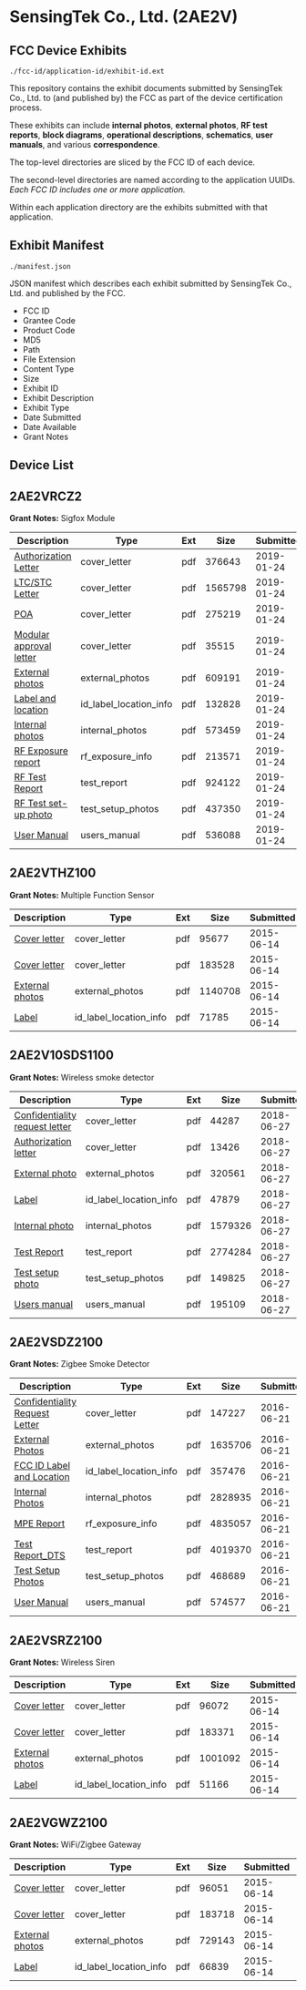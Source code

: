 # SensingTek Co., Ltd. (2AE2V)
## FCC Device Exhibits

```
./fcc-id/application-id/exhibit-id.ext
```

This repository contains the exhibit documents submitted by SensingTek Co., Ltd. to (and published by) the FCC as part of the device certification process.

These exhibits can include **internal photos**, **external photos**, **RF test reports**, **block diagrams**, **operational descriptions**, **schematics**, **user manuals**, and various **correspondence**.

The top-level directories are sliced by the FCC ID of each device.

The second-level directories are named according to the application UUIDs. *Each FCC ID includes one or more application.*

Within each application directory are the exhibits submitted with that application. 

## Exhibit Manifest

```
./manifest.json
```

JSON manifest which describes each exhibit submitted by SensingTek Co., Ltd. and published by the FCC.

- FCC ID
- Grantee Code
- Product Code
- MD5
- Path
- File Extension
- Content Type
- Size
- Exhibit ID
- Exhibit Description
- Exhibit Type
- Date Submitted
- Date Available
- Grant Notes

## Device List
## 2AE2VRCZ2
**Grant Notes:** Sigfox Module

| Description | Type | Ext | Size | Submitted | Available |
| ----------- | ---- | --- | ---- | --------- | --------- |
| [Authorization Letter](2AE2VRCZ2/bb68042b97d86f19eb827dfc611203f6/4141431.pdf) | cover_letter | pdf | 376643 | 2019-01-24 | 2019-01-24 |
| [LTC/STC Letter](2AE2VRCZ2/bb68042b97d86f19eb827dfc611203f6/4141432.pdf) | cover_letter | pdf | 1565798 | 2019-01-24 | 2019-01-24 |
| [POA](2AE2VRCZ2/bb68042b97d86f19eb827dfc611203f6/4141433.pdf) | cover_letter | pdf | 275219 | 2019-01-24 | 2019-01-24 |
| [Modular approval letter](2AE2VRCZ2/bb68042b97d86f19eb827dfc611203f6/4141434.pdf) | cover_letter | pdf | 35515 | 2019-01-24 | 2019-01-24 |
| [External photos](2AE2VRCZ2/bb68042b97d86f19eb827dfc611203f6/4141435.pdf) | external_photos | pdf | 609191 | 2019-01-24 | 2019-03-10 |
| [Label and location](2AE2VRCZ2/bb68042b97d86f19eb827dfc611203f6/4141436.pdf) | id_label_location_info | pdf | 132828 | 2019-01-24 | 2019-01-24 |
| [Internal photos](2AE2VRCZ2/bb68042b97d86f19eb827dfc611203f6/4141437.pdf) | internal_photos | pdf | 573459 | 2019-01-24 | 2019-03-10 |
| [RF Exposure report](2AE2VRCZ2/bb68042b97d86f19eb827dfc611203f6/4141439.pdf) | rf_exposure_info | pdf | 213571 | 2019-01-24 | 2019-01-24 |
| [RF Test Report](2AE2VRCZ2/bb68042b97d86f19eb827dfc611203f6/4141473.pdf) | test_report | pdf | 924122 | 2019-01-24 | 2019-01-24 |
| [RF Test set-up photo](2AE2VRCZ2/bb68042b97d86f19eb827dfc611203f6/4141474.pdf) | test_setup_photos | pdf | 437350 | 2019-01-24 | 2019-03-10 |
| [User Manual](2AE2VRCZ2/bb68042b97d86f19eb827dfc611203f6/4141442.pdf) | users_manual | pdf | 536088 | 2019-01-24 | 2019-03-10 |
## 2AE2VTHZ100
**Grant Notes:** Multiple Function Sensor

| Description | Type | Ext | Size | Submitted | Available |
| ----------- | ---- | --- | ---- | --------- | --------- |
| [Cover letter](2AE2VTHZ100/14ab39976e407de22cb1b0cc8428e965/2646732.pdf) | cover_letter | pdf | 95677 | 2015-06-14 | 2015-06-14 |
| [Cover letter](2AE2VTHZ100/14ab39976e407de22cb1b0cc8428e965/2646733.pdf) | cover_letter | pdf | 183528 | 2015-06-14 | 2015-06-14 |
| [External photos](2AE2VTHZ100/14ab39976e407de22cb1b0cc8428e965/2586615.pdf) | external_photos | pdf | 1140708 | 2015-06-14 | 2015-06-14 |
| [Label](2AE2VTHZ100/14ab39976e407de22cb1b0cc8428e965/2646735.pdf) | id_label_location_info | pdf | 71785 | 2015-06-14 | 2015-06-14 |
## 2AE2V10SDS1100
**Grant Notes:** Wireless smoke detector

| Description | Type | Ext | Size | Submitted | Available |
| ----------- | ---- | --- | ---- | --------- | --------- |
| [Confidentiality request letter](2AE2V10SDS1100/ab616607cb962ccd933aecacbda18d2f/3903706.pdf) | cover_letter | pdf | 44287 | 2018-06-27 | 2018-06-27 |
| [Authorization letter](2AE2V10SDS1100/ab616607cb962ccd933aecacbda18d2f/3903707.pdf) | cover_letter | pdf | 13426 | 2018-06-27 | 2018-06-27 |
| [External photo](2AE2V10SDS1100/ab616607cb962ccd933aecacbda18d2f/3903701.pdf) | external_photos | pdf | 320561 | 2018-06-27 | 2018-06-27 |
| [Label](2AE2V10SDS1100/ab616607cb962ccd933aecacbda18d2f/3903705.pdf) | id_label_location_info | pdf | 47879 | 2018-06-27 | 2018-06-27 |
| [Internal photo](2AE2V10SDS1100/ab616607cb962ccd933aecacbda18d2f/3903702.pdf) | internal_photos | pdf | 1579326 | 2018-06-27 | 2018-06-27 |
| [Test Report](2AE2V10SDS1100/ab616607cb962ccd933aecacbda18d2f/3903708.pdf) | test_report | pdf | 2774284 | 2018-06-27 | 2018-06-27 |
| [Test setup photo](2AE2V10SDS1100/ab616607cb962ccd933aecacbda18d2f/3903703.pdf) | test_setup_photos | pdf | 149825 | 2018-06-27 | 2018-06-27 |
| [Users manual](2AE2V10SDS1100/ab616607cb962ccd933aecacbda18d2f/3903704.pdf) | users_manual | pdf | 195109 | 2018-06-27 | 2018-06-27 |
## 2AE2VSDZ2100
**Grant Notes:** Zigbee Smoke Detector

| Description | Type | Ext | Size | Submitted | Available |
| ----------- | ---- | --- | ---- | --------- | --------- |
| [Confidentiality Request Letter](2AE2VSDZ2100/d089a54db9e4ce4e2fef211142f03115/3034566.pdf) | cover_letter | pdf | 147227 | 2016-06-21 | 2016-06-21 |
| [External Photos](2AE2VSDZ2100/d089a54db9e4ce4e2fef211142f03115/3034567.pdf) | external_photos | pdf | 1635706 | 2016-06-21 | 2016-06-21 |
| [FCC ID Label and Location](2AE2VSDZ2100/d089a54db9e4ce4e2fef211142f03115/3034569.pdf) | id_label_location_info | pdf | 357476 | 2016-06-21 | 2016-06-21 |
| [Internal Photos](2AE2VSDZ2100/d089a54db9e4ce4e2fef211142f03115/3034568.pdf) | internal_photos | pdf | 2828935 | 2016-06-21 | 2016-06-21 |
| [MPE Report](2AE2VSDZ2100/d089a54db9e4ce4e2fef211142f03115/3034572.pdf) | rf_exposure_info | pdf | 4835057 | 2016-06-21 | 2016-06-21 |
| [Test Report_DTS](2AE2VSDZ2100/d089a54db9e4ce4e2fef211142f03115/3034571.pdf) | test_report | pdf | 4019370 | 2016-06-21 | 2016-06-21 |
| [Test Setup Photos](2AE2VSDZ2100/d089a54db9e4ce4e2fef211142f03115/3034570.pdf) | test_setup_photos | pdf | 468689 | 2016-06-21 | 2016-06-21 |
| [User Manual](2AE2VSDZ2100/d089a54db9e4ce4e2fef211142f03115/3034573.pdf) | users_manual | pdf | 574577 | 2016-06-21 | 2016-06-21 |
## 2AE2VSRZ2100
**Grant Notes:** Wireless Siren

| Description | Type | Ext | Size | Submitted | Available |
| ----------- | ---- | --- | ---- | --------- | --------- |
| [Cover letter](2AE2VSRZ2100/2a0756f27571cf429b5d5df47ce3060a/2646724.pdf) | cover_letter | pdf | 96072 | 2015-06-14 | 2015-06-14 |
| [Cover letter](2AE2VSRZ2100/2a0756f27571cf429b5d5df47ce3060a/2646725.pdf) | cover_letter | pdf | 183371 | 2015-06-14 | 2015-06-14 |
| [External photos](2AE2VSRZ2100/2a0756f27571cf429b5d5df47ce3060a/2586601.pdf) | external_photos | pdf | 1001092 | 2015-06-14 | 2015-06-14 |
| [Label](2AE2VSRZ2100/2a0756f27571cf429b5d5df47ce3060a/2646727.pdf) | id_label_location_info | pdf | 51166 | 2015-06-14 | 2015-06-14 |
## 2AE2VGWZ2100
**Grant Notes:** WiFi/Zigbee Gateway

| Description | Type | Ext | Size | Submitted | Available |
| ----------- | ---- | --- | ---- | --------- | --------- |
| [Cover letter](2AE2VGWZ2100/0bc8cfa9614faff9519f992b6bd60a65/2646728.pdf) | cover_letter | pdf | 96051 | 2015-06-14 | 2015-06-14 |
| [Cover letter](2AE2VGWZ2100/0bc8cfa9614faff9519f992b6bd60a65/2646729.pdf) | cover_letter | pdf | 183718 | 2015-06-14 | 2015-06-14 |
| [External photos](2AE2VGWZ2100/0bc8cfa9614faff9519f992b6bd60a65/2586223.pdf) | external_photos | pdf | 729143 | 2015-06-14 | 2015-06-14 |
| [Label](2AE2VGWZ2100/0bc8cfa9614faff9519f992b6bd60a65/2646731.pdf) | id_label_location_info | pdf | 66839 | 2015-06-14 | 2015-06-14 |
